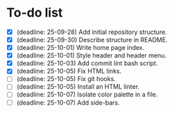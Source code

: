 # To-do list

- [x] (deadline: 25-09-28) Add initial repository structure.
- [x] (deadline: 25-09-30) Describe structure in README.
- [x] (deadline: 25-10-01) Write home page index.
- [x] (deadline: 25-10-01) Style header and header menu.
- [x] (deadline: 25-10-03) Add commit lint bash script.
- [x] (deadline: 25-10-05) Fix HTML links.
- [ ] (deadline: 25-10-05) Fix git hooks.
- [ ] (deadline: 25-10-05) Install an HTML linter.
- [ ] (deadline: 25-10-07) Isolate color palette in a file.
- [ ] (deadline: 25-10-07) Add side-bars.
